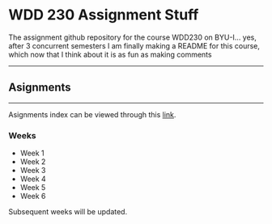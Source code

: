 # **WDD 230 Assignment Stuff**
The assignment github repository for the course WDD230 on BYU-I... yes, after 3 concurrent semesters I am finally making a README for this course, which now that I think about it is as fun as making comments

---

## Asignments
---

Asignments index can be viewed through this [link](https://aj-kazza.github.io/wdd230/).

### Weeks

- Week 1
- Week 2
- Week 3
- Week 4
- Week 5
- Week 6



Subsequent weeks will be updated.
